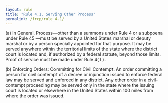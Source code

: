 ```yaml
---
layout: rule
title: "Rule 4.1. Serving Other Process"
permalink: /frcp/rule_4.1/
---
```


(a) In General. Process—other than a summons under Rule 4 or a subpoena under Rule 45 —must be served by a United States marshal or deputy marshal or by a person specially appointed for that purpose. It may be served anywhere within the territorial limits of the state where the district court is located and, if authorized by a federal statute, beyond those limits. Proof of service must be made under Rule 4( l ) .


(b) Enforcing Orders: Committing for Civil Contempt. An order committing a person for civil contempt of a decree or injunction issued to enforce federal law may be served and enforced in any district. Any other order in a civil-contempt proceeding may be served only in the state where the issuing court is located or elsewhere in the United States within 100 miles from where the order was issued.
